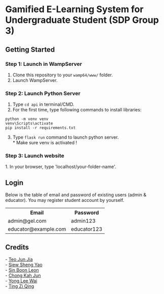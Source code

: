 <h1>Gamified E-Learning System for Undergraduate Student (SDP Group 3)</h1>
<h2>Getting Started</h2>

<h3>Step 1: Launch in WampServer</h3> 

1. Clone this repository to your `wamp64/www/` folder. <br>
2. Launch WampServer.    <br>

<h3>Step 2: Launch Python Server</h3>  

1. Type `cd api` in terminal/CMD. <br>
2. For the first time, type following commands to install libraries: <br>

```
python -m venv venv
venv\Scripts\activate
pip install -r requirements.txt
```  

3. Type `flask run` command to launch python server.  
\* Make sure venv is activated !

<h3>Step 3: Launch website</h3>  
1. In your browser, type 'localhost/your-folder-name'.  

<h2>Login</h2>
Below is the table of email and password of existing users (admin & educator). You may register student account by yourself.  
<table>
    <tr>
        <th>Email</th>
        <th>Password</th>
    </tr>
    <tr>
        <td>admin@gel.com</td>
        <td>admin123</td>
    </tr>
    <tr>
        <td>educator@example.com</td>
        <td>educator123</td>
    </tr>
</table>

<h2>Credits</h2>
- <a href="https://github.com/TeoJJss">Teo Jun Jia</a><br>
- <a href="https://github.com/shengyaosiew">Siew Sheng Yao</a><br>
- <a href="https://github.com/Lonelywolf88">Sin Boon Leon</a><br>
- <a href="https://github.com/DamienCKj2812">Chong Kah Jun</a><br>
- <a href="https://github.com/ysolo01">Yong Lee Wai</a><br>
- <a href="https://github.com/omeowrice">Ting Zi Qing</a>
</h2>